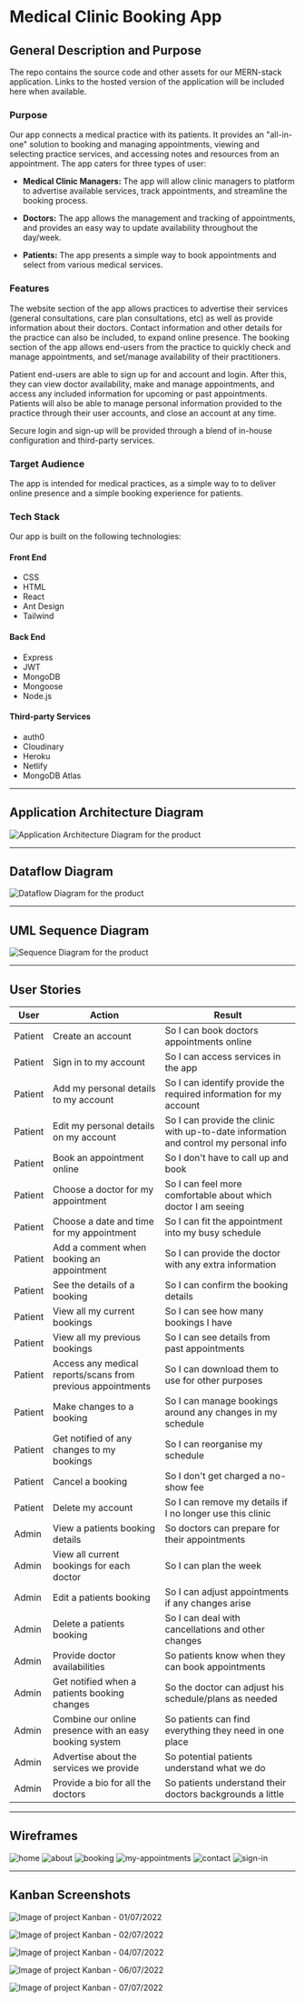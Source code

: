 # Medical Clinic Booking App

## General Description and Purpose

The repo contains the source code and other assets for our MERN-stack application. Links to the hosted version of the application will be included here when available.

### Purpose
Our app connects a medical practice with its patients. It provides an "all-in-one" solution to booking and managing appointments, viewing and selecting practice services, and accessing notes and resources from an appointment. The app caters for three types of user:

- **Medical Clinic Managers:** The app will allow clinic managers to platform to advertise available services, track appointments, and streamline the booking process.

- **Doctors:** The app allows the management and tracking of appointments, and provides an easy way to update availability throughout the day/week.

- **Patients:** The app presents a simple way to book appointments and select from various medical services.

### Features

The website section of the app allows practices to advertise their services (general consultations, care plan consultations, etc) as well as provide information about their doctors. Contact information and other details for the practice can also be included, to expand online presence. The booking section of the app allows end-users from the practice to quickly check and manage appointments, and set/manage availability of their practitioners.

Patient end-users are able to sign up for and account and login. After this, they can view doctor availability, make and manage appointments, and access any included information for upcoming or past appointments. Patients will also be able to manage personal information provided to the practice through their user accounts, and close an account at any time.

Secure login and sign-up will be provided through a blend of in-house configuration and third-party services.

### Target Audience

The app is intended for medical practices, as a simple way to to deliver online presence and a simple booking experience for patients.

### Tech Stack

Our app is built on the following technologies:

#### Front End
- CSS
- HTML
- React
- Ant Design
- Tailwind

#### Back End
- Express
- JWT
- MongoDB
- Mongoose
- Node.js

#### Third-party Services
- auth0
- Cloudinary
- Heroku
- Netlify
- MongoDB Atlas

---

## Application Architecture Diagram

![Application Architecture Diagram for the product](./docs/aad.png)

---

## Dataflow Diagram 

![Dataflow Diagram for the product](./docs/dfd.png)

---

## UML Sequence Diagram

![Sequence Diagram for the product](./docs/sequence-diagram.png)

---

## User Stories

| User    | Action                                                      | Result                                                                               |
|---------|-------------------------------------------------------------|--------------------------------------------------------------------------------------|
| Patient | Create an account                                           | So I can book doctors appointments online                                            |
| Patient | Sign in to my account                                       | So I can access services in the app                                                  |
| Patient | Add my personal details to my account                       | So I can identify provide the required information for my account                    |
| Patient | Edit my personal details on my account                      | So I can provide the clinic with up-to-date information and control my personal info |
| Patient | Book an appointment online                                  | So I don't have to call up and book                                                  |
| Patient | Choose a doctor for my appointment                          | So I can feel more comfortable about which doctor I am seeing                        |
| Patient | Choose a date and time for my appointment                   | So I can fit the appointment into my busy schedule                                   |
| Patient | Add a comment when booking an appointment                   | So I can provide the doctor with any extra information                               |
| Patient | See the details of a booking                                | So I can confirm the booking details                                                 |
| Patient | View all my current bookings                                | So I can see how many bookings I have                                                |
| Patient | View all my previous bookings                               | So I can see details from past appointments                                          |
| Patient | Access any medical reports/scans from previous appointments | So I can download them to use for other purposes                                     |
| Patient | Make changes to a booking                                   | So I can manage bookings around any changes in my schedule                           |
| Patient | Get notified of any changes to my bookings                  | So I can reorganise my schedule                                                      |
| Patient | Cancel a booking                                            | So I don't get charged a no-show fee                                                 |
| Patient | Delete my account                                           | So I can remove my details if I no longer use this clinic                            |
| Admin   | View a patients booking details                             | So doctors can prepare for their appointments                                        |
| Admin   | View all current bookings for each doctor                   | So I can plan the week                                                               |
| Admin   | Edit a patients booking                                     | So I can adjust appointments if any changes arise                                    |
| Admin   | Delete a patients booking                                   | So I can deal with cancellations and other changes                                   |
| Admin   | Provide doctor availabilities                               | So patients know when they can book appointments                                     |
| Admin   | Get notified when a patients booking changes                | So the doctor can adjust his schedule/plans as needed                                |
| Admin   | Combine our online presence with an easy booking system     | So patients can find everything they need in one place                               |
| Admin   | Advertise about the services we provide                     | So potential patients understand what we do                                          |
| Admin   | Provide a bio for all the doctors                           | So patients understand their doctors backgrounds a little                            |


---
  
## Wireframes
![home](docs/wireframes/home.png)
![about](docs/wireframes/about.png)
![booking](docs/wireframes/booking.png)
![my-appointments](docs/wireframes/my-appointments.png)
![contact](docs/wireframes/contact.png)
![sign-in](docs/wireframes/sign-in.png)

---

## Kanban Screenshots

![Image of project Kanban - 01/07/2022](docs/kanban-screenshots/Kanban-2022-07-01.png)

![Image of project Kanban - 02/07/2022](docs/kanban-screenshots/Kanban-2022-07-02.png)

![Image of project Kanban - 04/07/2022](docs/kanban-screenshots/Kanban-2022-07-04.png)

![Image of project Kanban - 06/07/2022](docs/kanban-screenshots/Kanban-2022-07-06.png)

![Image of project Kanban - 07/07/2022](docs/kanban-screenshots/Kanban-2022-07-07.png)

